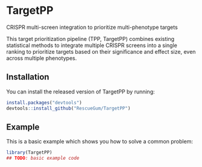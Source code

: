 
<!-- README.md is generated from README.Rmd. Please edit that file -->

# TargetPP

<!-- badges: start -->
<!-- badges: end -->

CRISPR multi-screen integration to prioritize multi-phenotype targets

This target prioritization pipeline (TPP, TargetPP) combines existing
statistical methods to integrate multiple CRISPR screens into a single
ranking to prioritize targets based on their significance and effect
size, even across multiple phenotypes.

## Installation

You can install the released version of TargetPP by running:

``` r
install.packages("devtools")
devtools::install_github("RescueGum/TargetPP")
```

## Example

This is a basic example which shows you how to solve a common problem:

``` r
library(TargetPP)
## TODO: basic example code
```
